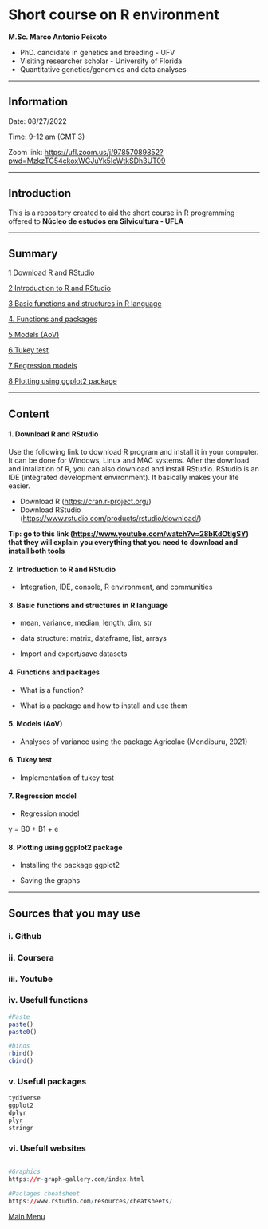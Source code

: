 # Short course on R environment

**M.Sc. Marco Antonio Peixoto**
- PhD. candidate in genetics and breeding - UFV
- Visiting researcher scholar - University of Florida  
- Quantitative genetics/genomics and data analyses

---

## Information

Date: 08/27/2022 

Time: 9-12 am (GMT 3) 

Zoom link:  https://ufl.zoom.us/j/97857089852?pwd=MzkzTG54ckoxWGJuYk5IcWtkSDh3UT09


---
## Introduction

This is a repository created to aid the short course in R programming offered to **Núcleo de estudos em Silvicultura - UFLA**

---
<div id="top"/>

## Summary

[1 Download R and RStudio](#pt1)

[2 Introduction to R and RStudio](#pt2)

[3 Basic functions and structures in R language](#pt3)

[4. Functions and packages](#pt4)

[5 Models (AoV)](#pt5)

[6 Tukey test](#pt6)

[7 Regression models](#pt7)

[8 Plotting using ggplot2 package](#pt8)


---
## Content

<div id="pt1" />

#### 1. Download R and RStudio

Use the following link to download R program and install it in your computer. It can be done for Windows, Linux and MAC systems. After the download and intallation of R, you can also download and install RStudio. RStudio is an IDE (integrated development environment). It basically makes your life easier.

- Download R (https://cran.r-project.org/) 
- Download RStudio (https://www.rstudio.com/products/rstudio/download/)


**Tip: go to this link (https://www.youtube.com/watch?v=28bKdOtIgSY) that they will explain you everything that you need to download and install both tools**

<div id="pt2" />

#### 2. Introduction to R and RStudio

- Integration, IDE, console, R environment, and communities

<div id="pt3" />

#### 3. Basic functions and structures in R language 

- mean, variance, median, length, dim, str

<!--
```r
data = rnorm(100,100,20)

mean(data)

var(data)

median(data)

length(data)

#dim(data)

str(data)

```

-->

- data structure: matrix, dataframe, list, arrays

<!--
Vector

```r

V1 = c(1:15)

V1[1]

```

Matrix


```r
M1 = matrix(V1, nrow = 5,ncol = 3)

M1[1,3]

```

Arrays

```r
V2 = c(16:30)
M2 = matrix(V2,ncol=3,nrow=5)

A1 = array(c(M1,M2), dim=c(3,5,2))

```


Data frame

```r
df1 = data.frame(id=c(rep(c(1,2,3,4,5),2)),
                  Var1=c(rnorm(10,10,1)),
                  Var2=c(runif(10,2,5)),
                  Var3=c(rep(c("a","b"),5)))

str(df1)

```

List 

```r
L1=list()

L1[[1]] = c(1,2,5,6,4,5,4,9)

L1[[2]] = c(54,28,68,45,75,98,74,68,45,45,"u","t","d",3,"x",6)

L1[[3]] = c(rnorm(18, 2,0.7))

str(L1)

```

-->

- Import and export/save datasets

<!--
Where is your main directory

```r
getwd() #Your currently directory

setwd("C:/folder/folder/") #Your path

```

Reading your data

```r
#reading your data
df0 = read.table("data/EX_DATA.txt",h=T)#reading your data

df = df0

head(df)
dim(df)
tail(df)

#Modifying
df$YLD = df$YLD/sqrt(df$YLD) #Modifing

#saving the output

write.table(df, file = "data/myoutput.txt") #saving the output

```
-->

<div id="pt4" />


#### 4. Functions and packages

- What is a function?

<!--
Lets creat a mean function

```r
dat_mean = c(1:5)

#Mean R (1)
mean(dat_mean)

#Mean (2) = soma(dat_mean)/n(dat_mean)
(1+2+3+4+5)/5

#Mean (3)
sum(dat_mean)/length(dat_mean)

#Function
media = function(x){
  y = sum(x)
  y2 = length(x)
  
  y3 = y/y2

  return(y3)  
}

#Generate a new dataset
x = rnorm(20, 10, 2)

#our function
media(x=dat_mean)

#R function
mean(dat_mean)

```
-->

- What is a package and how to install and use them

<!--
```r
install.packages("devtools") #Using install

require(devtools) #Call the package

```

- CRAN and Github

```r

devtools::install_github("adriancorrendo/metrica")

```
-->

<div id="pt5" />

#### 5. Models (AoV)

- Analyses of variance using the package Agricolae (Mendiburu, 2021)

<!--
Install the package and load it

```r
install.packages("agricolae")

require(agricolae)

```

Runing the model and outputs

```r
# Model for ANOVA: y = u + block + gen + error 
mod = aov(YLD ~ NAME + BLOCK,
          data = df)

#summary
anova(mod)
summary.aov(mod)


#Mean
cv.model(mod)


#Plot for residuals
plot(mod)


```
-->

<div id="pt6" />

#### 6. Tukey test

- Implementation of tukey test

<!--
```r
###>>>>---- 2. Model
mod = aov(YLD ~ NAME + BLOCK,df)

##Residual

res = df.residual(mod)

## LSD
LSD.test(mod,"NAME",console = TRUE)

## Tukey
#HSD tukey = honestly significant differences

HSD.test(mod,"NAME",group = FALSE, console = TRUE)

```
-->

<div id="pt7" />

#### 7. Regression model

- Regression model

y = B0 + B1 + e

<!--

Using function lm


```r
#Regression

# y = Xb + e

#lm(target trait ~ predicted trait)

reg = lm(df$YLD ~ df$NAME)

#Plot
plot(reg)

```
-->

<div id="pt8" />

#### 8. Plotting using **ggplot2** package

- Installing the package ggplot2

<!--

```r
install.packages("ggplot2")

require(ggplot2)

``` 
- Organizing the dataset
- Using ggplot2
```r
ggplot(data, aes(x_, y_)) + #first line you should specify the data and x/y axes. 
  geom_point()              #Insert the type of graph that you want 

```

- Types of graphs: boxplot, density, histogram, point


Point

```r
ggplot(df, aes(YLD, HT)) + 
  geom_point() 


```

Density

```r
ggplot(df, aes(YLD)) + 
  geom_density(fill="#69b3a2", 
               color="#e9ecef", 
               alpha=0.8) 

```



Histogram

```r
p = ggplot(df, aes(HT)) + 
  geom_histogram(color = "blue",
                 fill = "blue") 
 

p

```


Boxplot

```r
df$RANGE = df$RANGE %>% as.factor 

ggplot(df, aes(RANGE, YLD)) + 
  geom_boxplot(fill = "blue") +
  theme(
    
  )

```

-->



- Saving the graphs

<!--
```r

#saving (We can save several formats, like .tiff, .png, .jpeg or even .pdf)

tiff("filename.tiff", width = 16, height = 8, units = 'in', res = 300)
plot
dev.off()

```
-->


---
## Sources that you may use

### i. Github

### ii. Coursera

### iii. Youtube

### iv. Usefull functions

```r
#Paste
paste()
paste0()

#binds
rbind()
cbind()

```

### v. Usefull packages

```r
tydiverse
ggplot2
dplyr
plyr
stringr

```

### vi. Usefull websites

```r

#Graphics
https://r-graph-gallery.com/index.html

#Paclages cheatsheet
https://www.rstudio.com/resources/cheatsheets/


```


[Main Menu](#top)
